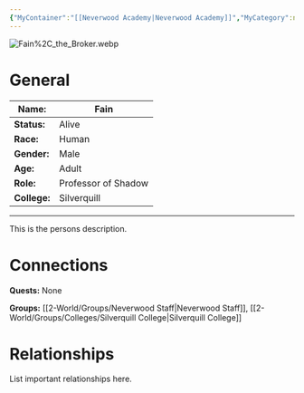 ```yaml
---
{"MyContainer":"[[Neverwood Academy|Neverwood Academy]]","MyCategory":null,"image":"Fain%2C_the_Broker.webp","tags":["Category/People"],"obsidianUIMode":"preview","aliases":null,"NoteStatus":"❓","char_status":"Alive","char_race":"Human","char_gender":"Male","char_role":"Professor of Shadow","char_college":"Silverquill","char_items":null,"char_age":"Adult","parents":null,"children":null,"enemies":null,"allies":null,"siblings":null,"partner":null,"Connected_Quests":[],"Connected_Groups":["[[2-World/Groups/Neverwood Staff.md|Neverwood Staff]]","[[Silverquill College|Silverquill College]]"],"dg-publish":true,"dg-path":"World/People/Staff/Fain.md","permalink":"/world/people/staff/fain/","dgPassFrontmatter":true,"updated":"2025-10-03T13:25:48.000+01:00"}
---
```



![Fain%2C_the_Broker.webp](/img/user/z_Assets/character_art/NPCs/Staff/Fain%252C_the_Broker.webp)
# General


| Name:        | Fain                |
| ------------ | ------------------- |
| **Status:**  | Alive               |
| **Race:**    | Human               |
| **Gender:**  | Male                |
| **Age:**     | Adult               |
| **Role:**    | Professor of Shadow |
| **College:** | Silverquill         |


---

This is the persons description. 


# Connections


**Quests:** None 

**Groups:** [[2-World/Groups/Neverwood Staff\|Neverwood Staff]],  [[2-World/Groups/Colleges/Silverquill College\|Silverquill College]]


# Relationships

List important relationships here. 

